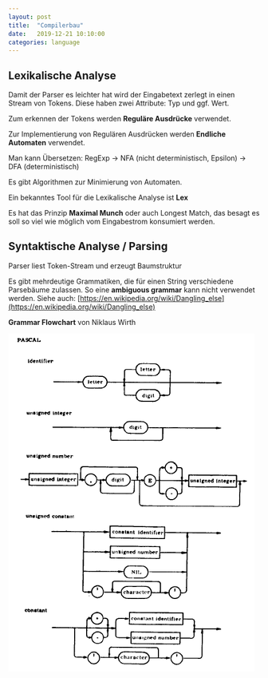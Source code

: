 ```yaml
---
layout: post
title:  "Compilerbau"
date:   2019-12-21 10:10:00
categories: language
---
```


## Lexikalische Analyse

Damit der Parser es leichter hat wird der Eingabetext zerlegt in einen Stream von Tokens. Diese haben zwei Attribute: Typ und ggf. Wert.

Zum erkennen der Tokens werden **Reguläre Ausdrücke** verwendet.

Zur Implementierung von Regulären Ausdrücken werden **Endliche Automaten** verwendet.

Man kann Übersetzen: RegExp -> NFA (nicht deterministisch, Epsilon) -> DFA (deterministisch)

Es gibt Algorithmen zur Minimierung von Automaten.

Ein bekanntes Tool für die Lexikalische Analyse ist **Lex**

Es hat das Prinzip **Maximal Munch** oder auch Longest Match, das besagt es soll so viel wie möglich vom Eingabestrom konsumiert werden.


## Syntaktische Analyse / Parsing

Parser liest Token-Stream und erzeugt Baumstruktur

Es gibt mehrdeutige Grammatiken, die für einen String verschiedene Parsebäume zulassen. So eine **ambiguous grammar** kann nicht verwendet werden. Siehe auch: [https://en.wikipedia.org/wiki/Dangling_else](https://en.wikipedia.org/wiki/Dangling_else)

**Grammar Flowchart** von Niklaus Wirth

![grammar](/img/language/compiler/grammar.gif)
